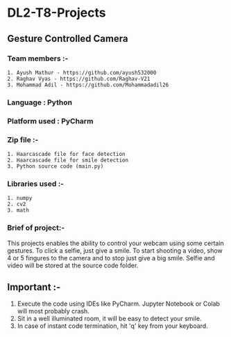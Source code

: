 # DL2-T8-Projects
## Gesture Controlled Camera
### Team members :-
    1. Ayush Mathur - https://github.com/ayush532000
    2. Raghav Vyas - https://github.com/Raghav-V21
    3. Mohammad Adil - https://github.com/Mohammadadil26

### Language : Python

### Platform used : PyCharm

### Zip file :-
    1. Haarcascade file for face detection
    2. Haarcascade file for smile detection
    3. Python source code (main.py)
    
### Libraries used :-
    1. numpy
    2. cv2
    3. math
    
### Brief of project:-
   This projects enables the ability to control your webcam using some certain gestures. To click a selfie, just give a smile. To start shooting a video, show 4 or 5 fingures to the camera and to stop just give a big smile. Selfie and video will be stored at the source code folder.
   
## Important :-
  1. Execute the code using IDEs like PyCharm. Jupyter Notebook or Colab will most probably crash.
  2. Sit in a well illuminated room, it will be easy to detect your smile.
  3. In case of instant code termination, hit 'q' key from your keyboard.
